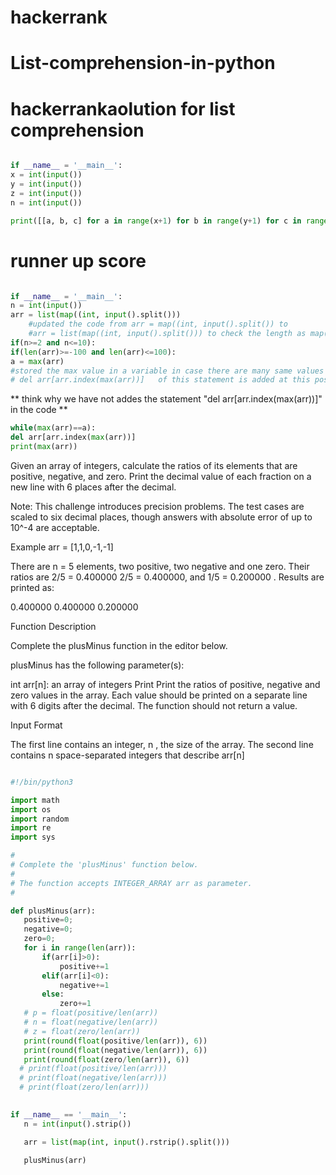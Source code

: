 # hackerrank



# List-comprehension-in-python

# hackerrankaolution for list comprehension

```python

if __name__ = '__main__':
x = int(input())
y = int(input())
z = int(input())
n = int(input())

print([[a, b, c] for a in range(x+1) for b in range(y+1) for c in range(z+1) if(x+y+z! =n)])
```

# runner up score
```python

if __name__ = '__main__':
n = int(input())
arr = list(map((int, input().split()))
	#updated the code from arr = map((int, input().split()) to
	#arr = list(map((int, input().split())) to check the length as map() doesn't support the len() function
if(n>=2 and n<=10):
if(len(arr)>=-100 and len(arr)<=100):
a = max(arr)
#stored the max value in a variable in case there are many same values of max then we have to delete all of them
# del arr[arr.index(max(arr))]   of this statement is added at this position it will give the same result 
```
** think why we have not addes the statement "del arr[arr.index(max(arr))]" in the code **
```python
while(max(arr)==a):
del arr[arr.index(max(arr))]
print(max(arr))
```
	

Given an array of integers, calculate the ratios of its elements that are positive, negative, and zero. Print the decimal value of each fraction on a new line with 6 places after the decimal.
 
Note: This challenge introduces precision problems. The test cases are scaled to six decimal places, though answers with absolute error of up to 10^-4 are acceptable.
 
Example
arr = [1,1,0,-1,-1]
 
There are n = 5 elements, two positive, two negative and one zero. Their ratios are 2/5 = 0.400000 2/5 = 0.400000,  and 1/5 = 0.200000 . Results are printed as:
 
0.400000
0.400000
0.200000
 
Function Description
 
Complete the plusMinus function in the editor below.
 
plusMinus has the following parameter(s):
 
int arr[n]: an array of integers
Print
Print the ratios of positive, negative and zero values in the array. Each value should be printed on a separate line with 6 digits after the decimal. The function should not return a value.
 
Input Format
 
The first line contains an integer, n , the size of the array.
The second line contains n space-separated integers that describe arr[n]
 
 
 
 
 
 ```python
 
#!/bin/python3
 
import math
import os
import random
import re
import sys
 
#
# Complete the 'plusMinus' function below.
#
# The function accepts INTEGER_ARRAY arr as parameter.
#
 
def plusMinus(arr):
    positive=0;
    negative=0;
    zero=0;
    for i in range(len(arr)):
        if(arr[i]>0):
            positive+=1
        elif(arr[i]<0):
            negative+=1
        else:
            zero+=1
    # p = float(positive/len(arr))
    # n = float(negative/len(arr))
    # z = float(zero/len(arr))
    print(round(float(positive/len(arr)), 6))
    print(round(float(negative/len(arr)), 6))
    print(round(float(zero/len(arr)), 6))
   # print(float(positive/len(arr)))
   # print(float(negative/len(arr)))
   # print(float(zero/len(arr)))
            
 
if __name__ == '__main__':
    n = int(input().strip())
 
    arr = list(map(int, input().rstrip().split()))
 
    plusMinus(arr)
```


